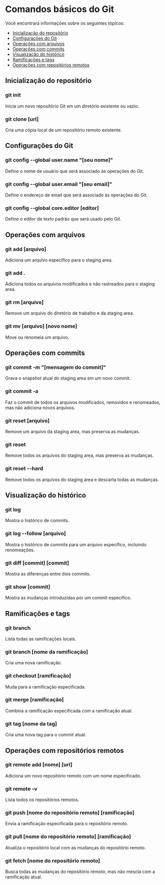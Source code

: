 # Comandos básicos do Git



Você encontrará informações sobre os seguintes tópicos:

- [Inicialização do repositório](https://github.com/RodrigoLMarques/dio-desafio-github/blob/main/Introdu%C3%A7%C3%A3o%20a%20GIT%20e%20GitHub/Comandos%20GIT.md#inicialização-do-repositório)
- [Configurações do Git](https://github.com/RodrigoLMarques/dio-desafio-github/blob/main/Introdu%C3%A7%C3%A3o%20a%20GIT%20e%20GitHub/Comandos%20GIT.md#configurações-do-git)
- [Operações com arquivos](https://github.com/RodrigoLMarques/dio-desafio-github/blob/main/Introdu%C3%A7%C3%A3o%20a%20GIT%20e%20GitHub/Comandos%20GIT.md#operações-com-arquivos)
- [Operações com commits](https://github.com/RodrigoLMarques/dio-desafio-github/blob/main/Introdu%C3%A7%C3%A3o%20a%20GIT%20e%20GitHub/Comandos%20GIT.md#operações-com-commits)
- [Visualização do histórico](https://github.com/RodrigoLMarques/dio-desafio-github/blob/main/Introdu%C3%A7%C3%A3o%20a%20GIT%20e%20GitHub/Comandos%20GIT.md#visualização-do-histórico)
- [Ramificações e tags](https://github.com/RodrigoLMarques/dio-desafio-github/blob/main/Introdu%C3%A7%C3%A3o%20a%20GIT%20e%20GitHub/Comandos%20GIT.md#ramificações-e-tags)
- [Operações com repositórios remotos](https://github.com/RodrigoLMarques/dio-desafio-github/blob/main/Introdu%C3%A7%C3%A3o%20a%20GIT%20e%20GitHub/Comandos%20GIT.md#operações-com-repositórios-remotos)



## Inicialização do repositório

### git init

Inicia um novo repositório Git em um diretório existente ou vazio.

### git clone [url]

Cria uma cópia local de um repositório remoto existente.



## Configurações do Git

### git config --global user.name "[seu nome]"

Define o nome de usuário que será associado às operações do Git.

### git config --global user.email "[seu email]"

Define o endereço de email que será associado às operações do Git.

### git config --global core.editor [editor]

Define o editor de texto padrão que será usado pelo Git.



## Operações com arquivos

### git add [arquivo]

Adiciona um arquivo específico para o staging area.

### git add .

Adiciona todos os arquivos modificados e não rastreados para o staging area.

### git rm [arquivo]

Remove um arquivo do diretório de trabalho e da staging area.

### git mv [arquivo] [novo nome]

Move ou renomeia um arquivo.



## Operações com commits

### git commit -m "[mensagem do commit]"

Grava o snapshot atual do staging area em um novo commit.

### git commit -a

Faz o commit de todos os arquivos modificados, removidos e renomeados, mas não adiciona novos arquivos.

### git reset [arquivo]

Remove um arquivo da staging area, mas preserva as mudanças.

### git reset

Remove todos os arquivos do staging area, mas preserva as mudanças.

### git reset --hard

Remove todos os arquivos do staging area e descarta todas as mudanças.



## Visualização do histórico

### git log

Mostra o histórico de commits.

### git log --follow [arquivo]

Mostra o histórico de commits para um arquivo específico, incluindo renomeações.

### git diff [commit] [commit]

Mostra as diferenças entre dois commits.

### git show [commit]

Mostra as mudanças introduzidas por um commit específico.



## Ramificações e tags

### git branch

Lista todas as ramificações locais.

### git branch [nome da ramificação]

Cria uma nova ramificação.

### git checkout [ramificação]

Muda para a ramificação especificada.

### git merge [ramificação]

Combina a ramificação especificada com a ramificação atual.

### git tag [nome da tag]

Cria uma nova tag para o commit atual.



## Operações com repositórios remotos

### git remote add [nome] [url]

Adiciona um novo repositório remoto com um nome especificado.

### git remote -v

Lista todos os repositórios remotos.

### git push [nome do repositório remoto] [ramificação]

Envia a ramificação especificada para o repositório remoto.

### git pull [nome do repositório remoto] [ramificação]

Atualiza o repositório local com as mudanças do repositório remoto.

### git fetch [nome do repositório remoto]

Busca todas as mudanças do repositório remoto, mas não mescla com a ramificação atual.
